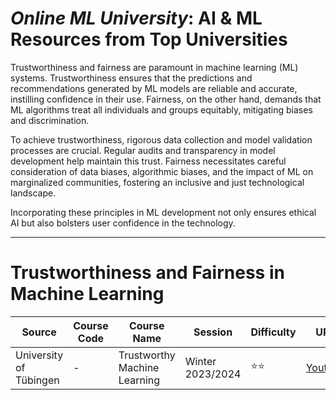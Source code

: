 # ***Online ML University***: **AI & ML Resources from Top Universities**
Trustworthiness and fairness are paramount in machine learning (ML) systems. Trustworthiness ensures that the predictions and recommendations generated by ML models are reliable and accurate, instilling confidence in their use. Fairness, on the other hand, demands that ML algorithms treat all individuals and groups equitably, mitigating biases and discrimination.

To achieve trustworthiness, rigorous data collection and model validation processes are crucial. Regular audits and transparency in model development help maintain this trust. Fairness necessitates careful consideration of data biases, algorithmic biases, and the impact of ML on marginalized communities, fostering an inclusive and just technological landscape.

Incorporating these principles in ML development not only ensures ethical AI but also bolsters user confidence in the technology.




---


# **Trustworthiness and Fairness in Machine Learning**
| Source | Course Code | Course Name | Session | Difficulty | URL |
| --- | --- | --- | --- | --- | --- |
| University of Tübingen | -|  Trustworthy Machine Learning | Winter 2023/2024  | ⭐⭐ | [Youtube](https://www.youtube.com/playlist?list=PL05umP7R6ij0FDHxle4CQLkzOfN-PAt7b) |






